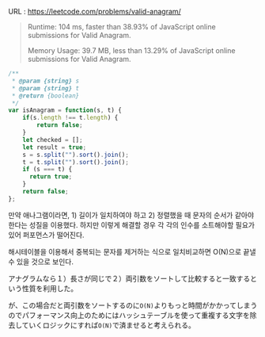 URL : https://leetcode.com/problems/valid-anagram/

> Runtime: 104 ms, faster than 38.93% of JavaScript online submissions for Valid Anagram.
>
> Memory Usage: 39.7 MB, less than 13.29% of JavaScript online submissions for Valid Anagram.

```javascript
/**
 * @param {string} s
 * @param {string} t
 * @return {boolean}
 */
var isAnagram = function(s, t) {
    if(s.length !== t.length) {
        return false;
    }
    let checked = [];
    let result = true;
    s = s.split("").sort().join();
    t = t.split("").sort().join();
    if (s === t) {
      return true;  
    }
    return false;
};
```

만약 애나그램이라면, 1) 길이가 일치하여야 하고 2) 정렬했을 때 문자의 순서가 같아야한다는 성질을 이용했다. 하지만 이렇게 해결할 경우 각 각의 인수를 소트해야할 필요가 있어 퍼포먼스가 떨어진다.

해시테이블을 이용해서 중복되는 문자를 제거하는 식으로 일치비교하면 O(N)으로 끝낼수 있을 것으로 보인다.



アナグラムなら１）長さが同じで２）両引数をソートして比較すると一致するという性質を利用した。

が、この場合だと両引数をソートするのに`O(N)`よりもっと時間がかかってしまうのでパフォーマンス向上のためにはハッシュテーブルを使って重複する文字を除去していくロジックにすれば`O(N)`で済ませると考えられる。

